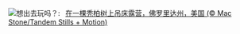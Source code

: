 ![](https://www.bing.com/th?id=OHR.HammockDay_ZH-CN9368760971_UHD.jpg&w=1000)想出去玩吗？:&nbsp;&ensp;[在一棵秃柏树上吊床露营，佛罗里达州，美国 (© Mac Stone/Tandem Stills + Motion)](https://www.bing.com/th?id=OHR.HammockDay_ZH-CN9368760971_UHD.jpg)
<br><br/>
